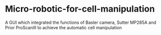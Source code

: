 # Micro-robotic-for-cell-manipulation
A GUI which integrated the functions of Basler camera, Sutter MP285A and Prior ProScanIII to achieve the automatic cell manipulation
